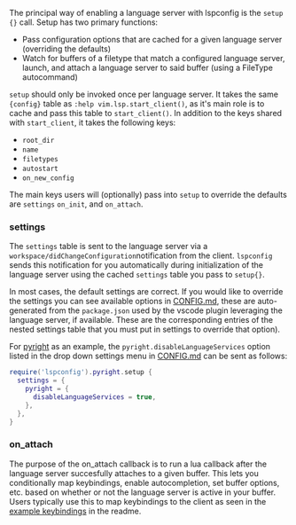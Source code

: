 The principal way of enabling a language server with lspconfig is the `setup {}` call. Setup has two primary functions:
* Pass configuration options that are cached for a given language server (overriding the defaults)
* Watch for buffers of a filetype that match a configured language server, launch, and attach a language server to said buffer (using a FileType autocommand)

`setup` should only be invoked once per language server. It takes the same `{config}` table as `:help vim.lsp.start_client()`, as it's main role is to cache and pass this table to `start_client()`. In addition to the keys shared with `start_client`, it takes the following keys:
* `root_dir`
* `name`
* `filetypes`
* `autostart`
* `on_new_config`

The main keys users will (optionally) pass into `setup` to override the defaults are `settings` `on_init`, and `on_attach`.

### settings

The `settings` table is sent to the language server via a `workspace/didChangeConfiguration`notification from the client. `lspconfig` sends this notification for you automatically during initialization of the language server using the cached `settings` table you pass to `setup{}`.

In most cases, the default settings are correct. If you would like to override the settings you can see available options in [CONFIG.md](https://github.com/neovim/nvim-lspconfig/blob/master/CONFIG.md), these are auto-generated from the `package.json` used by the vscode plugin leveraging the language server, if available. These are the corresponding entries of the nested settings table that you must put in settings to override that option).

For [pyright](https://github.com/neovim/nvim-lspconfig/blob/master/CONFIG.md#pyright) as an example, the `pyright.disableLanguageServices` option listed in the drop down settings menu in [CONFIG.md](https://github.com/neovim/nvim-lspconfig/blob/master/CONFIG.md#pyright) can be sent as follows:

```lua
require('lspconfig').pyright.setup {
  settings = {
    pyright = {
      disableLanguageServices = true,
    },
  },
}
```

### on_attach

The purpose of the on_attach callback is to run a lua callback after the language server succesfully attaches to a given buffer. This lets you conditionally map keybindings, enable autocompletion, set buffer options, etc. based on whether or not the language server is active in your buffer. Users typically use this to map keybindings to the client as seen in the [example keybindings](https://github.com/neovim/nvim-lspconfig#keybindings-and-completion) in the readme.




